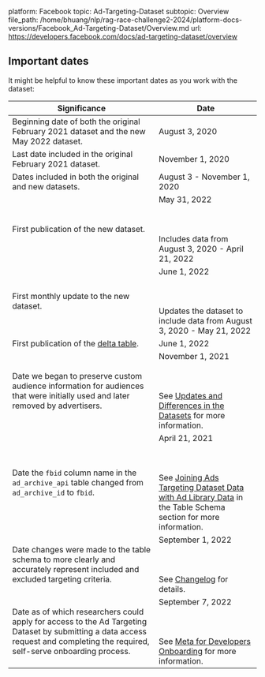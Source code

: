 platform: Facebook
topic: Ad-Targeting-Dataset
subtopic: Overview
file_path: /home/bhuang/nlp/rag-race-challenge2-2024/platform-docs-versions/Facebook_Ad-Targeting-Dataset/Overview.md
url: https://developers.facebook.com/docs/ad-targeting-dataset/overview


## Important dates

It might be helpful to know these important dates as you work with the dataset:

| Significance | Date |
| --- | --- |
| Beginning date of both the original February 2021 dataset and the new May 2022 dataset. | August 3, 2020 |
| Last date included in the original February 2021 dataset. | November 1, 2020 |
| Dates included in both the original and new datasets. | August 3 - November 1, 2020 |
| First publication of the new dataset. | May 31, 2022<br><br>  <br><br>Includes data from August 3, 2020 - April 21, 2022 |
| First monthly update to the new dataset. | June 1, 2022<br><br>  <br><br>Updates the dataset to include data from August 3, 2020 - May 21, 2022 |
| First publication of the [delta table](https://developers.facebook.com/docs/fort-ads-targeting-dataset/table-schema#delta-schema). | June 1, 2022 |
| Date we began to preserve custom audience information for audiences that were initially used and later removed by advertisers. | November 1, 2021<br><br>  <br><br>See [Updates and Differences in the Datasets](https://developers.facebook.com/docs/fort-ads-targeting-dataset/january-2021-dataset) for more information. |
| Date the `fbid` column name in the `ad_archive_api` table changed from `ad_archive_id` to `fbid`. | April 21, 2021<br><br>  <br><br>See [Joining Ads Targeting Dataset Data with Ad Library Data](https://developers.facebook.com/docs/fort-ads-targeting-dataset/table-schema#joining-ad-library) in the Table Schema section for more information. |
| Date changes were made to the table schema to more clearly and accurately represent included and excluded targeting criteria. | September 1, 2022<br><br>  <br><br>See [Changelog](https://developers.facebook.com/docs/fort-ads-targeting-dataset/support/changelog) for details. |
| Date as of which researchers could apply for access to the Ad Targeting Dataset by submitting a data access request and completing the required, self-serve onboarding process. | September 7, 2022<br><br>  <br><br>See [Meta for Developers Onboarding](https://developers.facebook.com/docs/fort/get-access) for more information. |
